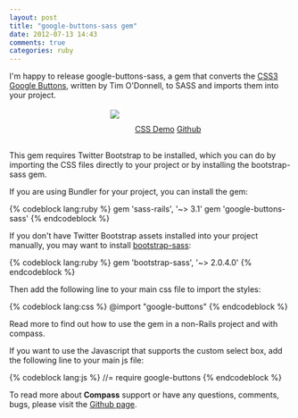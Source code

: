 ```yaml
---
layout: post
title: "google-buttons-sass gem"
date: 2012-07-13 14:43
comments: true
categories: ruby
---
```


I'm happy to release <span class="bash">google-buttons-sass</span>, a gem that converts the [CSS3 Google Buttons](https://github.com/todc/css3-google-buttons), written by Tim O'Donnell, to SASS and imports them into your project. 

<div style="margin-bottom: 30px; text-align: center;">
  <img src="/images/buttons.png" style="border: white 4px solid !important; margin: 0px 0px 20px 17px">
  <a class="button" href="http://blog.timodonnell.com/css3-google-buttons/" style="margin-left: 20px;">CSS Demo</a>
  <a class="button" href="http://github.com/brousalis/google-buttons-sass">Github</a>
</div>

This gem requires Twitter Bootstrap to be installed, which you can do by importing the CSS files directly to your project or by installing the <span class="bash">bootstrap-sass</span> gem.

If you are using Bundler for your project, you can install the gem:

{% codeblock lang:ruby %}
gem 'sass-rails', '~> 3.1'
gem 'google-buttons-sass'
{% endcodeblock %}

If you don't have Twitter Bootstrap assets installed into your project manually, you may want to install [bootstrap-sass](https://github.com/thomas-mcdonald/bootstrap-sass):

{% codeblock lang:ruby %}
gem 'bootstrap-sass', '~> 2.0.4.0'
{% endcodeblock %}

Then add the following line to your main css file to import the styles:

{% codeblock lang:css %}
@import "google-buttons"
{% endcodeblock %}

<span class="more">Read more to find out how to use the gem in a non-Rails project and with compass.</span>

<!-- more -->

If you want to use the Javascript that supports the custom select box, add the following line to your main js file:

{% codeblock lang:js %}
//= require google-buttons
{% endcodeblock %}

To read more about <strong>Compass</strong> support or have any questions, comments, bugs, please visit the [Github page](https://github.com/brousalis/google-buttons-sass).
